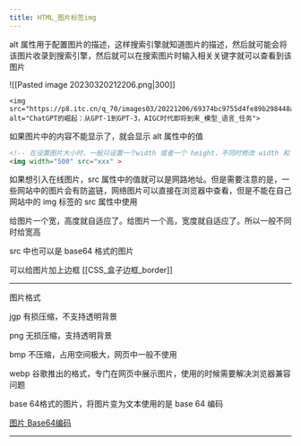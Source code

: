 ```yaml
---
title: HTML_图片标签img
---
```

alt 属性用于配置图片的描述，这样搜索引擎就知道图片的描述，然后就可能会将该图片收录到搜索引擎，然后就可以在搜索图片时输入相关关键字就可以查看到该图片 

![[Pasted image 20230320212206.png|300]]

```
<img src="https://p8.itc.cn/q_70/images03/20221206/69374bc9755d4fe89b298448a279fe83.png" alt="ChatGPT的崛起：从GPT-1到GPT-3，AIGC时代即将到来_模型_语言_任务">
```

如果图片中的内容不能显示了，就会显示 alt 属性中的值 

```html
<!-- 在设置图片大小时，一般只设置一个width 或者一个 height，不同时修改 width 和 height ,这样就可以等比例缩放图片 -->
<img width="500" src="xxx" >
```

如果想引入在线图片，src 属性中的值就可以是网路地址。但是需要注意的是，一些网站中的图片会有防盗链，网络图片可以直接在浏览器中查看，但是不能在自己网站中的 img 标签的 src 属性中使用 

给图片一个宽，高度就自适应了。给图片一个高，宽度就自适应了。所以一般不同时给宽高


src 中也可以是 base64 格式的图片 

可以给图片加上边框 [[CSS_盒子边框_border]] 

---

图片格式

jgp 有损压缩，不支持透明背景

png 无损压缩，支持透明背景 

bmp 不压缩，占用空间极大，网页中一般不使用 

webp 谷歌推出的格式，专门在网页中展示图片，使用的时候需要解决浏览器兼容问题

base 64格式的图片，将图片变为文本使用的是 base 64 编码

[图片 Base64编码](https://c.runoob.com/front-end/59/)

---


